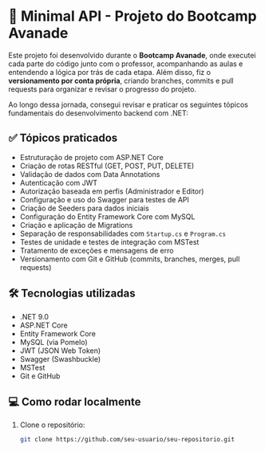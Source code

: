 # 🚀 Minimal API - Projeto do Bootcamp Avanade

Este projeto foi desenvolvido durante o **Bootcamp Avanade**, onde executei cada parte do código junto com o professor, acompanhando as aulas e entendendo a lógica por trás de cada etapa. Além disso, fiz o **versionamento por conta própria**, criando branches, commits e pull requests para organizar e revisar o progresso do projeto.

Ao longo dessa jornada, consegui revisar e praticar os seguintes tópicos fundamentais do desenvolvimento backend com .NET:

## ✅ Tópicos praticados

- Estruturação de projeto com ASP.NET Core
- Criação de rotas RESTful (GET, POST, PUT, DELETE)
- Validação de dados com Data Annotations
- Autenticação com JWT
- Autorização baseada em perfis (Administrador e Editor)
- Configuração e uso do Swagger para testes de API
- Criação de Seeders para dados iniciais
- Configuração do Entity Framework Core com MySQL
- Criação e aplicação de Migrations
- Separação de responsabilidades com `Startup.cs` e `Program.cs`
- Testes de unidade e testes de integração com MSTest
- Tratamento de exceções e mensagens de erro
- Versionamento com Git e GitHub (commits, branches, merges, pull requests)

## 🛠️ Tecnologias utilizadas

- .NET 9.0
- ASP.NET Core
- Entity Framework Core
- MySQL (via Pomelo)
- JWT (JSON Web Token)
- Swagger (Swashbuckle)
- MSTest
- Git e GitHub

## 💻 Como rodar localmente

1. Clone o repositório:
   ```bash
   git clone https://github.com/seu-usuario/seu-repositorio.git
